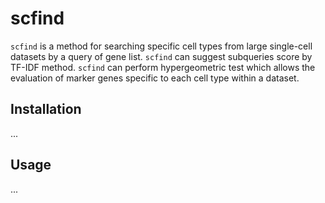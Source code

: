 
# scfind

`scfind` is a method for searching specific cell types from large single-cell datasets by a query of gene list. `scfind` can suggest subqueries score by TF-IDF method. `scfind` can perform hypergeometric test which allows the evaluation of marker genes specific to each cell type within a dataset.

## Installation

...

## Usage

...

